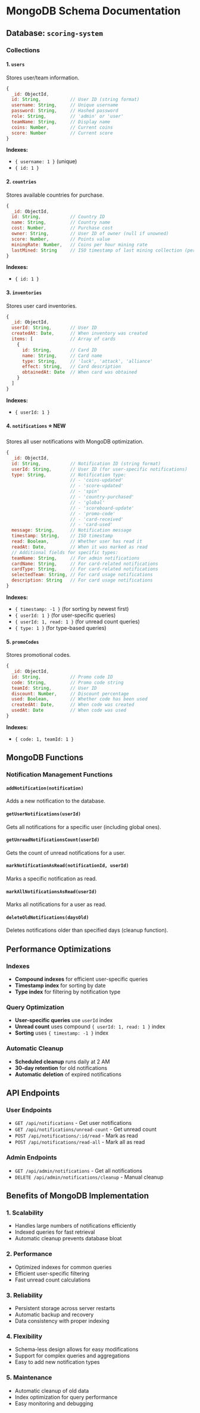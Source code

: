 # MongoDB Schema Documentation

## Database: `scoring-system`

### Collections

#### 1. `users`
Stores user/team information.

```javascript
{
  _id: ObjectId,
  id: String,           // User ID (string format)
  username: String,     // Unique username
  password: String,     // Hashed password
  role: String,         // 'admin' or 'user'
  teamName: String,     // Display name
  coins: Number,        // Current coins
  score: Number         // Current score
}
```

**Indexes:**
- `{ username: 1 }` (unique)
- `{ id: 1 }`

#### 2. `countries`
Stores available countries for purchase.

```javascript
{
  _id: ObjectId,
  id: String,           // Country ID
  name: String,         // Country name
  cost: Number,         // Purchase cost
  owner: String,        // User ID of owner (null if unowned)
  score: Number,        // Points value
  miningRate: Number,   // Coins per hour mining rate
  lastMined: String     // ISO timestamp of last mining collection (per country)
}
```

**Indexes:**
- `{ id: 1 }`

#### 3. `inventories`
Stores user card inventories.

```javascript
{
  _id: ObjectId,
  userId: String,       // User ID
  createdAt: Date,      // When inventory was created
  items: [              // Array of cards
    {
      id: String,       // Card ID
      name: String,     // Card name
      type: String,     // 'luck', 'attack', 'alliance'
      effect: String,   // Card description
      obtainedAt: Date  // When card was obtained
    }
  ]
}
```

**Indexes:**
- `{ userId: 1 }`

#### 4. `notifications` ⭐ **NEW**
Stores all user notifications with MongoDB optimization.

```javascript
{
  _id: ObjectId,
  id: String,           // Notification ID (string format)
  userId: String,       // User ID (for user-specific notifications)
  type: String,         // Notification type:
                        // - 'coins-updated'
                        // - 'score-updated'
                        // - 'spin'
                        // - 'country-purchased'
                        // - 'global'
                        // - 'scoreboard-update'
                        // - 'promo-code'
                        // - 'card-received'
                        // - 'card-used'
  message: String,      // Notification message
  timestamp: String,    // ISO timestamp
  read: Boolean,        // Whether user has read it
  readAt: Date,         // When it was marked as read
  // Additional fields for specific types:
  teamName: String,     // For admin notifications
  cardName: String,     // For card-related notifications
  cardType: String,     // For card-related notifications
  selectedTeam: String, // For card usage notifications
  description: String   // For card usage notifications
}
```

**Indexes:**
- `{ timestamp: -1 }` (for sorting by newest first)
- `{ userId: 1 }` (for user-specific queries)
- `{ userId: 1, read: 1 }` (for unread count queries)
- `{ type: 1 }` (for type-based queries)

#### 5. `promoCodes`
Stores promotional codes.

```javascript
{
  _id: ObjectId,
  id: String,           // Promo code ID
  code: String,         // Promo code string
  teamId: String,       // User ID
  discount: Number,     // Discount percentage
  used: Boolean,        // Whether code has been used
  createdAt: Date,      // When code was created
  usedAt: Date          // When code was used
}
```

**Indexes:**
- `{ code: 1, teamId: 1 }`

## MongoDB Functions

### Notification Management Functions

#### `addNotification(notification)`
Adds a new notification to the database.

#### `getUserNotifications(userId)`
Gets all notifications for a specific user (including global ones).

#### `getUnreadNotificationsCount(userId)`
Gets the count of unread notifications for a user.

#### `markNotificationAsRead(notificationId, userId)`
Marks a specific notification as read.

#### `markAllNotificationsAsRead(userId)`
Marks all notifications for a user as read.

#### `deleteOldNotifications(daysOld)`
Deletes notifications older than specified days (cleanup function).

## Performance Optimizations

### Indexes
- **Compound indexes** for efficient user-specific queries
- **Timestamp index** for sorting by date
- **Type index** for filtering by notification type

### Query Optimization
- **User-specific queries** use `userId` index
- **Unread count** uses compound `{ userId: 1, read: 1 }` index
- **Sorting** uses `{ timestamp: -1 }` index

### Automatic Cleanup
- **Scheduled cleanup** runs daily at 2 AM
- **30-day retention** for old notifications
- **Automatic deletion** of expired notifications

## API Endpoints

### User Endpoints
- `GET /api/notifications` - Get user notifications
- `GET /api/notifications/unread-count` - Get unread count
- `POST /api/notifications/:id/read` - Mark as read
- `POST /api/notifications/read-all` - Mark all as read

### Admin Endpoints
- `GET /api/admin/notifications` - Get all notifications
- `DELETE /api/admin/notifications/cleanup` - Manual cleanup

## Benefits of MongoDB Implementation

### 1. **Scalability**
- Handles large numbers of notifications efficiently
- Indexed queries for fast retrieval
- Automatic cleanup prevents database bloat

### 2. **Performance**
- Optimized indexes for common queries
- Efficient user-specific filtering
- Fast unread count calculations

### 3. **Reliability**
- Persistent storage across server restarts
- Automatic backup and recovery
- Data consistency with proper indexing

### 4. **Flexibility**
- Schema-less design allows for easy modifications
- Support for complex queries and aggregations
- Easy to add new notification types

### 5. **Maintenance**
- Automatic cleanup of old data
- Index optimization for query performance
- Easy monitoring and debugging 